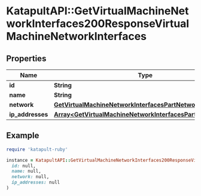 # KatapultAPI::GetVirtualMachineNetworkInterfaces200ResponseVirtualMachineNetworkInterfaces

## Properties

| Name | Type | Description | Notes |
| ---- | ---- | ----------- | ----- |
| **id** | **String** |  | [optional] |
| **name** | **String** |  | [optional] |
| **network** | [**GetVirtualMachineNetworkInterfacesPartNetwork**](GetVirtualMachineNetworkInterfacesPartNetwork.md) |  | [optional] |
| **ip_addresses** | [**Array&lt;GetVirtualMachineNetworkInterfacesPartIPAddresses&gt;**](GetVirtualMachineNetworkInterfacesPartIPAddresses.md) |  | [optional] |

## Example

```ruby
require 'katapult-ruby'

instance = KatapultAPI::GetVirtualMachineNetworkInterfaces200ResponseVirtualMachineNetworkInterfaces.new(
  id: null,
  name: null,
  network: null,
  ip_addresses: null
)
```

